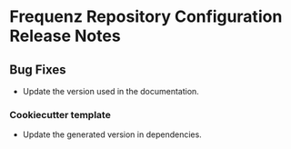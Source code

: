 # Frequenz Repository Configuration Release Notes

## Bug Fixes

- Update the version used in the documentation.

### Cookiecutter template

- Update the generated version in dependencies.
